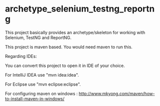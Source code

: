 archetype_selenium_testng_reportng
==================================

This project basically provides an archetype/skeleton for working with Selenium, TestNG and ReportNG.

This project is maven based. You would need maven to run this.

Regarding IDEs:

You can convert this project to open it in IDE of your choice.

For IntelliJ IDEA use "mvn idea:idea".

For Eclipse use "mvn eclipse:eclipse".


For configuring maven on windows :
http://www.mkyong.com/maven/how-to-install-maven-in-windows/
